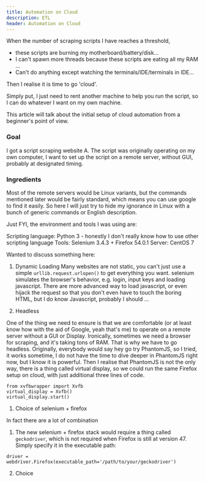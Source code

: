 ```yaml
---
title: Automation on Cloud
description: ETL
header: Automation on Cloud
---
```

When the number of scraping scripts I have reaches a threshold, 

- these scripts are burning my motherboard/battery/disk...
- I can't spawn more threads  because these scripts are eating all my RAM ...
- Can't do anything except watching the terminals/IDE/terminals in IDE...

Then I realise it is time to go 'cloud'. 

Simply put, I just need to rent another machine to help you run the script, so I can do whatever I want
on my own machine.

This article will talk about the initial setup of cloud automation from a beginner's point of view.

### Goal

I got a script scraping website A. The script was originally operating on my own computer, I want to
set up the script on a remote server, without GUI, probably at designated timing.

### Ingredients

Most of the remote servers would be Linux variants, but the commands mentioned later would be fairly standard,
which means you can use google to find it easily. So here I will just try to hide my ignorance in Linux with a bunch
of generic commands or English description.

Just FYI, the environment and tools I was using are:

Scripting language: Python 3 - honestly I don't really know how to use other scripting language
Tools: Selenium 3.4.3 + Firefox 54.0.1
Server: CentOS 7

Wanted to discuss something here:

1. Dynamic Loading
Many websites are not static, you can't just use a simple `urllib.request.urlopen()` to get everything you want.
selenium simulates the browser's behavior, e.g. login, input keys and loading javascript. There are more advanced 
way to load javascript, or even hijack the request so that you don't even have to touch the boring HTML, 
but I do know Javascript, probably I should ...

2. Headless

One of the thing we need to ensure is that we are comfortable (or at least know how with the aid of Google, yeah
that's me) to operate on a remote server without a GUI or Display. Ironically, sometimes we need a browser for
scraping, and it's taking tons of RAM. That is why we have to go headless. Originally, everybody would say hey go
try PhantomJS, so I tried, it works sometime, I do not have the time to dive deeper in PhantomJS right now, but 
I know it is powerful. Then I realise that PhantomJS is not the only way, there is a thing
called virtual display, so we could run the same Firefox setup on cloud, with just additional three lines of code.

```{python}
from xvfbwrapper import Xvfb
virtual_display = Xvfb()
virtual_display.start()
```


1. Choice of selenium + firefox

In fact there are a lot of combination
1. The new selenium + firefox stack would require a thing called `geckodriver`, which is not required when
Firefox is still at version 47. Simply specify it in the executable path:

```{python}
driver = webdriver.Firefox(executable_path='/path/to/your/geckodriver')
```

2. Choice